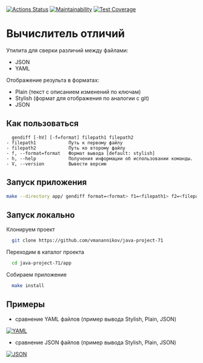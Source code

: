 [![Actions Status](https://github.com/vmanannikov/java-project-71/actions/workflows/hexlet-check.yml/badge.svg)](https://github.com/vmanannikov/java-project-71/actions)
[![Maintainability](https://api.codeclimate.com/v1/badges/646be42acbc7897fa303/maintainability)](https://codeclimate.com/github/vmanannikov/java-project-71/maintainability)
[![Test Coverage](https://api.codeclimate.com/v1/badges/ea713e0ba86518f1a299/test_coverage)](https://codeclimate.com/github/vmanannikov/java-project-71/test_coverage)

# Вычислитель отличий

Утилита для сверки различий между файлами:
- JSON
- YAML

Отображение результа в форматах:
- Plain (текст с описанием изменений по ключам)
- Stylish (формат для отображения по аналогии с git)
- JSON

## Как пользоваться
```
  gendiff [-hV] [-f=format] filepath1 filepath2   
- filepath1            Путь к первому файлу   
- filepath2            Путь ко второму файлу  
- f, --format=format   Формат вывода [default: stylish]  
- h, --help            Получения информации об использовании команды.  
- V, --version         Вывести версию
```

## Запуск приложения
```sh
make --directory app/ gendiff format=<format> f1=<filepath1> f2=<filepath2>
```

## Запуск локально

Клонируем проект

```bash
  git clone https://github.com/vmanannikov/java-project-71
```

Переходим в каталог проекта

```bash
  cd java-project-71/app
```

Собираем приложение

```bash
  make install
```

## Примеры
- сравнение YAML файлов (пример вывода Stylish, Plain, JSON)

[![YAML](https://asciinema.org/a/AgHyq76GsCs22yoSnJ20vKTqL.svg)](https://asciinema.org/a/AgHyq76GsCs22yoSnJ20vKTqL)

- сравнение JSON файлов (пример вывода Stylish, Plain, JSON)

[![JSON](https://asciinema.org/a/KzgvFvt45zpjsentwVMBUh9LG.svg)](https://asciinema.org/a/KzgvFvt45zpjsentwVMBUh9LG)









